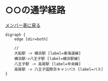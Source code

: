 # ○○の通学経路

[メンバー表に戻る](member.md#メンバー表)

```graphviz
digraph {
    edge [dir=both]

    // 
    大船駅 -> 横浜駅 [label=東海道線]
    横浜駅->八王子駅 [label=横浜駅線]
    八王子駅 -> 高尾駅 [label=中央線]
    高尾駅 -> 八王子国際京キャンパス [label=バス]
}
```
